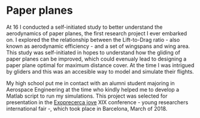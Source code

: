 # Paper planes

At 16 I conducted a self-initiated study to better understand the aerodynamics of paper planes, the first research project I ever embarked on.
I explored the the relationship between the Lift-to-Drag ratio - also known as aerodynamic efficiency - and a set of wingspans and wing area.
This study was self-initiated in hopes to understand how the gliding of paper planes can be improved, which could evenualy lead to designing a paper plane optimal for maximum distance cover. At the time I was intrigued by gliders and this was an accesible way to model and simulate their flights.

My high school put me in contact with an alumni student majoring in Aerospace Engineering at the time who kindly helped me to develop a Matlab script to run my simulations.
This project was selected for presentation in the [Exoprecerca jove](https://www.magmarecerca.org/en/exporecerca) XIX conference - young researchers international fair -, which took place in Barcelona, March of 2018. 
